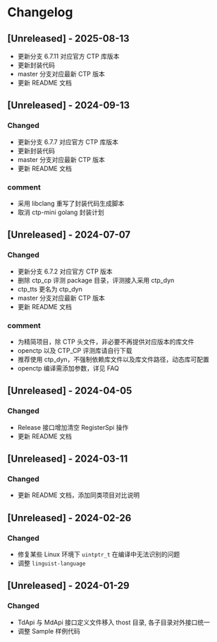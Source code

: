 # Changelog
## [Unreleased] - 2025-08-13
- 更新分支 6.7.11 对应官方 CTP 库版本
- 更新封装代码
- master 分支对应最新 CTP 版本
- 更新 README 文档


## [Unreleased] - 2024-09-13

### Changed

- 更新分支 6.7.7 对应官方 CTP 库版本
- 更新封装代码
- master 分支对应最新 CTP 版本
- 更新 README 文档

### comment
- 采用 libclang 重写了封装代码生成脚本
- 取消 ctp-mini golang 封装计划


## [Unreleased] - 2024-07-07

### Changed

- 更新分支 6.7.2 对应官方 CTP 版本
- 删除 ctp_cp 评测 package 目录，评测接入采用 ctp_dyn
- ctp_tts 更名为 ctp_dyn 
- master 分支对应最新 CTP 版本
- 更新 README 文档

### comment
- 为精简项目，除 CTP 头文件，非必要不再提供对应版本的库文件
- openctp 以及 CTP_CP 评测库请自行下载
- 推荐使用 ctp_dyn，不强制依赖库文件以及库文件路径，动态库可配置
- openctp 编译需添加参数，详见 FAQ


## [Unreleased] - 2024-04-05

### Changed

- Release 接口增加清空 RegisterSpi 操作
- 更新 README 文档


## [Unreleased] - 2024-03-11

### Changed

- 更新 README 文档，添加同类项目对比说明

## [Unreleased] - 2024-02-26

### Changed

- 修复某些 Linux 环境下 `uintptr_t` 在编译中无法识别的问题
- 调整 `linguist-language`


## [Unreleased] - 2024-01-29

### Changed

- TdApi 与 MdApi 接口定义文件移入 thost 目录, 各子目录对外接口统一
- 调整 Sample 样例代码


